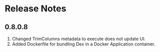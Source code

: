# Release Notes

## 0.8.0.8

1. Changed TrimColumns metadata to execute does not update UI.
2. Added Dockerfile for bundling Dex in a Docker Application container.